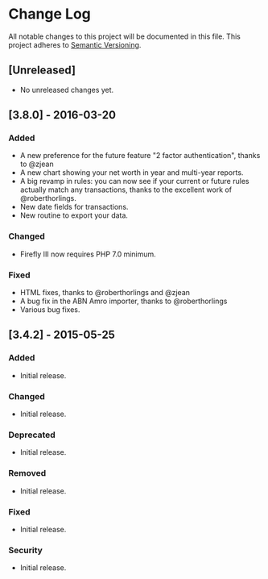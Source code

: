 # Change Log
All notable changes to this project will be documented in this file.
This project adheres to [Semantic Versioning](http://semver.org/).

## [Unreleased]
- No unreleased changes yet.

## [3.8.0] - 2016-03-20
### Added
- A new preference for the future feature "2 factor authentication", thanks to @zjean
- A new chart showing your net worth in year and multi-year reports.
- A big revamp in rules: you can now see if your current or future rules actually match any transactions, thanks to the excellent work of @roberthorlings.
- New date fields for transactions.
- New routine to export your data.


### Changed
- Firefly III now requires PHP 7.0 minimum.


### Fixed
- HTML fixes, thanks to @roberthorlings and @zjean
- A bug fix in the ABN Amro importer, thanks to @roberthorlings
- Various bug fixes.



## [3.4.2] - 2015-05-25
### Added
- Initial release.

### Changed
- Initial release.

### Deprecated
- Initial release.

### Removed
- Initial release.

### Fixed
- Initial release.

### Security
- Initial release.

